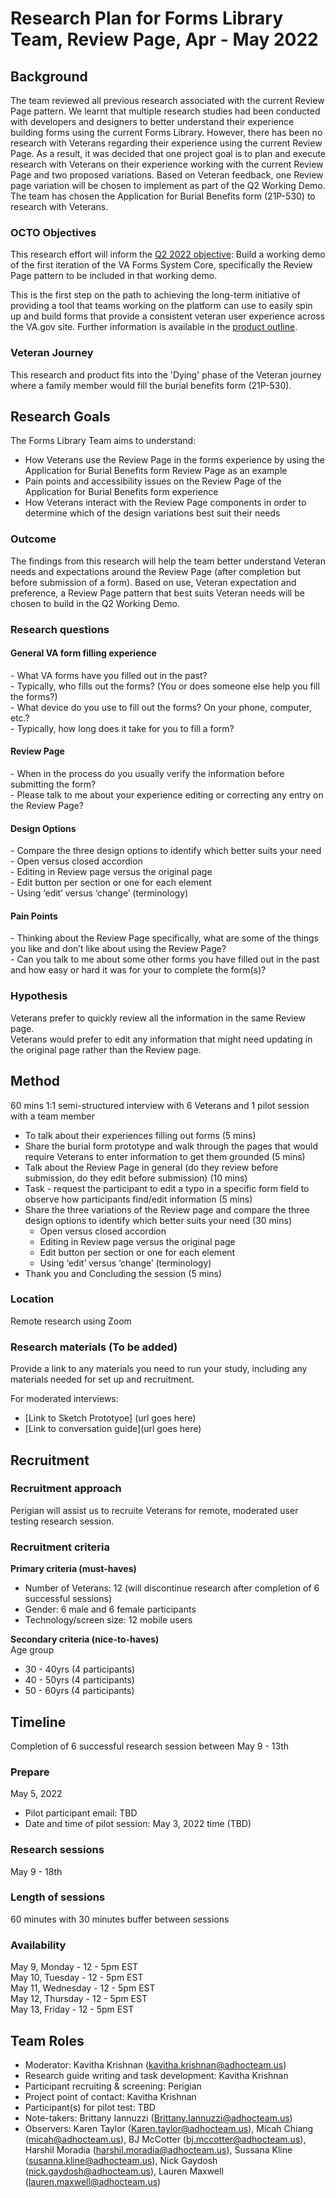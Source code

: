 # Research Plan for Forms Library Team, Review Page, Apr - May 2022
 

## Background
The team reviewed all previous research associated with the current Review Page pattern. We learnt that multiple research studies had been conducted with developers and designers to better understand their experience building forms using the current Forms Library. However, there has been no research with Veterans regarding their experience using the current Review Page. As a result, it was decided that one project goal is to plan and execute research with Veterans on their experience working with the current Review Page and two proposed variations. Based on Veteran feedback, one Review page variation will be chosen to implement as part of the Q2 Working Demo. The team has chosen the Application for Burial Benefits form (21P-530) to research with Veterans.


### OCTO Objectives 

This research effort will inform the [Q2 2022 objective](https://vfs.atlassian.net/wiki/spaces/FLT/pages/1992589392/Roadmap+Current#Q2-2022): Build a working demo of the first iteration of the VA Forms System Core, specifically the Review Page pattern to be included in that working demo.<br>

This is the first step on the path to achieving the long-term initiative of providing a tool that teams working on the platform can use to easily spin up and build forms that provide a consistent veteran user experience across the VA.gov site. Further information is available in the [product outline](https://vfs.atlassian.net/wiki/spaces/FLT/pages/2166915073/VA+Forms+System+Core+VAFSC+Product+Outline).

### Veteran Journey
This research and product fits into the 'Dying' phase of the Veteran journey where a family member would fill the burial benefits form (21P-530).

## Research Goals	
The Forms Library Team aims to understand:

- How Veterans use the Review Page in the forms experience by using the Application for Burial Benefits form Review Page as an example
- Pain points and accessibility issues on the Review Page of the Application for Burial Benefits form experience
- How Veterans interact with the Review Page components in order to determine which of the design variations best suit their needs 


### Outcome
The findings from this research will help the team better understand Veteran needs and expectations around the Review Page (after completion but before submission of a form). Based on use, Veteran expectation and preference, a Review Page pattern that best suits Veteran needs will be chosen to build in the Q2 Working Demo. 


### Research questions
<h4>General VA form filling experience </h4>
- What VA forms have you filled out in the past? <br>
- Typically, who fills out the forms? (You or does someone else help you fill the forms?)<br>
- What device do you use to fill out the forms? On your phone, computer, etc.? <br>
- Typically, how long does it take for you to fill a form? <br>

<h4>Review Page </h4>
- When in the process do you usually verify the information before submitting the form? <br>
- Please talk to me about your experience editing or correcting any entry on the Review Page? <br>

<h4>Design Options </h4>
- Compare the three design options to identify which better suits your need <br>
- Open versus closed accordion <br>
- Editing in Review page versus the original page <br>
- Edit button per section or one for each element <br>
- Using ‘edit’ versus ‘change’ (terminology) <br>

<h4> Pain Points</h4>
- Thinking about the Review Page specifically, what are some of the things you like and don’t like about using the Review Page? <br>
- Can you talk to me about some other forms you have filled out in the past and how easy or hard it was for your to complete the form(s)? <br>


### Hypothesis 
Veterans prefer to quickly review all the information in the same Review page. <br>
Veterans would prefer to edit any information that might need updating in the original page rather than the Review page. 

## Method	
60 mins 1:1 semi-structured interview with 6 Veterans and 1 pilot session with a team member

- To talk about their experiences filling out forms (5 mins) 
- Share the burial form prototype and walk through the pages that would require Veterans to enter information to get them grounded (5 mins)
- Talk about the Review Page in general (do they review before submission, do they edit before submission) (10 mins)
- Task - request the participant to edit a typo in a specific form field to observe how participants find/edit information (5 mins)
- Share the three variations of the Review page and compare the three design options to identify which better suits your need (30 mins)
	- Open versus closed accordion
	- Editing in Review page versus the original page
	- Edit button per section or one for each element
	- Using ‘edit’ versus ‘change’ (terminology)
- Thank you and Concluding the session (5 mins)

### Location
Remote research using Zoom

### Research materials (To be added)

Provide a link to any materials you need to run your study, including any materials needed for set up and recruitment.  

For moderated interviews:
- [Link to Sketch Prototyoe] (url goes here)
- [Link to conversation guide](url goes here) 

	
## Recruitment	

### Recruitment approach
Perigian will assist us to recruite Veterans for remote, moderated user testing research session.  

### Recruitment criteria

**Primary criteria (must-haves)** <br>
- Number of Veterans: 12 (will discontinue research after completion of 6 successful sessions) <br>
- Gender: 6 male and 6 female participants <br>
- Technology/screen size: 12 mobile users <br>

**Secondary criteria (nice-to-haves)** <br>
Age group <br>
- 30 - 40yrs (4 participants) <br>
- 40 - 50yrs (4 participants) <br>
- 50 - 60yrs (4 participants)<br>

## Timeline
Completion of 6 successful research session between May 9  - 13th

### Prepare
 
May 5, 2022

* Pilot participant email: TBD
* Date and time of pilot session: May 3, 2022 time (TBD)

### Research sessions
May 9  - 18th

### Length of sessions
60 minutes with 30 minutes buffer between sessions

### Availability
May 9, Monday - 12 - 5pm EST <br>
May 10, Tuesday - 12 - 5pm EST <br>
May 11, Wednesday - 12 - 5pm EST <br>
May 12, Thursday - 12 - 5pm EST <br>
May 13, Friday - 12 - 5pm EST
	
## Team Roles		
- Moderator: Kavitha Krishnan (kavitha.krishnan@adhocteam.us)	<br>
- Research guide writing and task development: Kavitha Krishnan	<br>
- Participant recruiting & screening: Perigian<br>
- Project point of contact: Kavitha Krishnan	<br>	
- Participant(s) for pilot test: TBD	<br>
- Note-takers: Brittany Iannuzzi (Brittany.Iannuzzi@adhocteam.us) <br>
- Observers: Karen Taylor (Karen.taylor@adhocteam.us), Micah Chiang (micah@adhocteam.us), BJ McCotter (bj.mccotter@adhocteam.us), Harshil Moradia (harshil.moradia@adhocteam.us), Sussana Kline (susanna.kline@adhocteam.us), Nick Gaydosh (nick.gaydosh@adhocteam.us), Lauren Maxwell (lauren.maxwell@adhocteam.us)
